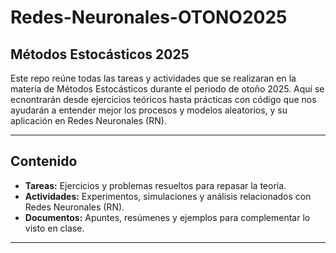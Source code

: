 # Redes-Neuronales-OTONO2025

## Métodos Estocásticos 2025

Este repo reúne todas las tareas y actividades que se realizaran en la materia de Métodos Estocásticos durante el periodo de otoño 2025. Aquí se ecnontrarán desde ejercicios teóricos hasta prácticas con código que nos ayudarán a entender mejor los procesos y modelos aleatorios, y su aplicación en Redes Neuronales (RN).

---

## Contenido

- **Tareas:** Ejercicios y problemas resueltos para repasar la teoría.
- **Actividades:** Experimentos, simulaciones y análisis relacionados con Redes Neuronales (RN).
- **Documentos:** Apuntes, resúmenes y ejemplos para complementar lo visto en clase.

---
